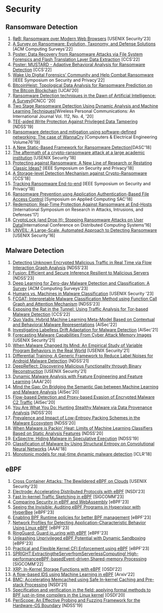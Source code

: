 # Security

## Ransomware Detection
1. [RøB: Ransomware over Modern Web Browsers](https://www.usenix.org/system/files/usenixsecurity23-oz.pdf) [USENIX Security'23]
2. [A Survey on Ransomware: Evolution, Taxonomy, and Defense Solutions](https://dl.acm.org/doi/full/10.1145/3514229) [ACM Computing Surveys'22]
3. [Poster: Data Recovery from Ransomware Attacks via File System Forensics and Flash Translation Layer Data Extraction](https://dl.acm.org/doi/10.1145/3548606.3563538) [CCS'22]
4. [Poster: MUSTARD - Adaptive Behavioral Analysis for Ransomware Detection](https://dl.acm.org/doi/abs/10.1145/3548606.3563529) [CCS'22]
5. [Wake Up Digital Forensics’ Community and Help Combat Ransomware](https://ieeexplore.ieee.org/document/9682529) [IEEE Symposium on Security and Privacy'22]
6. [BitcoinHeist: Topological Data Analysis for Ransomware Prediction on the Bitcoin Blockchain](https://dl.acm.org/doi/10.5555/3491440.3492052) [IJCAI'20]
7. [Ransomware Detection techniques in the Dawn of Artificial Intelligence: A Survey](https://dl.acm.org/doi/fullHtml/10.1145/3447654.3447659)[ICNCC '20]
8. [Two Stage Ransomware Detection Using Dynamic Analysis and Machine Learning Techniques](https://doi.org/10.1007/s11277-020-07166-9)[Wireless Personal Communications: An International Journal Vol. 112, No. 4, '20]
9. [TEE-aided Write Protection Against Privileged Data Tampering](https://www.ndss-symposium.org/ndss-paper/tee-aided-write-protection-against-privileged-data-tampering/) [NDSS'19]
10. [Ransomware detection and mitigation using software-defined networking: The case of WannaCry](https://www.sciencedirect.com/science/article/pii/S0045790618323164) [Computers & Electrical Engineering Volume76'19]
11. [A New Static-Based Framework for Ransomware Detection](https://ieeexplore.ieee.org/document/8511967)[DASC'18]
12. [The aftermath of a crypto-ransomware attack at a large academic institution](https://www.usenix.org/system/files/conference/usenixsecurity18/sec18-zhang-kennedy.pdf) [USENIX Security'18]
13. [Protecting against Ransomware: A New Line of Research or Restating Classic Ideas?](https://ieeexplore.ieee.org/document/8395120) [IEEE Symposium on Security and Privacy'18]
14. [A Storage-level Detection Mechanism against Crypto-Ransomware](https://dl.acm.org/doi/10.1145/3243734.3278491) [CCS'18]
15. [Tracking Ransomware End-to-end](https://ieeexplore.ieee.org/document/8418627) [IEEE Symposium on Security and Privacy'18]
16. [Ransomware Prevention usng Application Authentication-Based File Access Control](https://dl.acm.org/doi/pdf/10.1145/3167132.3167304) [Symposium on Applied Computing SAC'18]
17. [Redemption: Real-Time Protection Against Ransomware at End-Hosts](https://link.springer.com/chapter/10.1007/978-3-319-66332-6_5) [International Symposium on Research in Attacks, Intrusions, and Defenses'17]
18. [CryptoLock (and Drop It): Stopping Ransomware Attacks on User Data](https://ieeexplore.ieee.org/document/7536529)[International Conference on Distributed Computing Systems’16]
19. [UNVEIL: A Large-Scale, Automated Approach to Detecting Ransomware](https://www.usenix.org/system/files/conference/usenixsecurity16/sec16_paper_kharraz.pdf) [USENIX Security'16]

## Malware Detection
1. [Detecting Unknown Encrypted Malicious Traffic in Real Time via Flow Interaction Graph Analysis](https://www.ndss-symposium.org/ndss-paper/detecting-unknown-encrypted-malicious-traffic-in-real-time-via-flow-interaction-graph-analysis/) [NDSS'23]
2. [Fusion: Efficient and Secure Inference Resilient to Malicious Servers](https://www.ndss-symposium.org/ndss-paper/fusion-efficient-and-secure-inference-resilient-to-malicious-servers/) [NDSS'23]
3. [Deep Learning for Zero-day Malware Detection and Classification: A Survey](https://dl.acm.org/doi/10.1145/3605775) [ACM Computing Surveys'23]
4. [Humans vs. Machines in Malware Classification](https://www.usenix.org/conference/usenixsecurity23/presentation/aonzo) [USENIX Security '23]
5. [FCGAT: Interpretable Malware Classification Method using Function Call Graph and Attention Mechanism](https://www.ndss-symposium.org/ndss-paper/auto-draft-396/) [NDSS'23]
6. [Exposing the Rat in the Tunnel: Using Traffic Analysis for Tor-based Malware Detection](https://dl.acm.org/doi/10.1145/3548606.3560604) [CCS'22]
7. [Quo Vadis: Hybrid Machine Learning Meta-Model Based on Contextual and Behavioral Malware Representations](https://dl.acm.org/doi/10.1145/3560830.3563726) [AISec'22]
8. [Investigating Labelless Drift Adaptation for Malware Detection](https://dl.acm.org/doi/10.1145/3474369.3486873) [AISec'21]
9. [Forecasting Malware Capabilities From Cyber Attack Memory Images](https://www.usenix.org/conference/usenixsecurity21/presentation/alrawi-forecasting) [USENIX Security'21]
10. [When Malware Changed Its Mind: An Empirical Study of Variable Program Behaviors in the Real World](https://www.usenix.org/conference/usenixsecurity21/presentation/avllazagaj) [USENIX Security'21]
11. [Differential Training: A Generic Framework to Reduce Label Noises for Android Malware Detection](https://www.ndss-symposium.org/ndss-paper/differential-training-a-generic-framework-to-reduce-label-noises-for-android-malware-detection/) [NDSS'21]
12. [DeepReflect: Discovering Malicious Functionality through Binary Reconstruction](https://www.usenix.org/system/files/sec21-downing.pdf) [USENIX Security'21]
13. [Dynamic Malware Analysis with Feature Engineering and Feature Learning](https://ojs.aaai.org/index.php/AAAI/article/view/5474) [AAAI'20]
14. [Mind the Gap: On Bridging the Semantic Gap between Machine Learning and Malware Analysis](https://dl.acm.org/doi/10.1145/3411508.3421373) [AISec'20]
15. [Flow-based Detection and Proxy-based Evasion of Encrypted Malware C2 Traffic](https://dl.acm.org/doi/10.1145/3411508.3421379) [AISec'20]
16. [You Are What You Do: Hunting Stealthy Malware via Data Provenance Analysis](https://www.ndss-symposium.org/ndss-paper/you-are-what-you-do-hunting-stealthy-malware-via-data-provenance-analysis/) [NDSS'20]
17. [Prevalence and Impact of Low-Entropy Packing Schemes in the Malware Ecosystem](https://www.ndss-symposium.org/ndss-paper/prevalence-and-impact-of-low-entropy-packing-schemes-in-the-malware-ecosystem/) [NDSS'20]
18. [When Malware is Packin' Heat; Limits of Machine Learning Classifiers Based on Static Analysis Features](https://www.ndss-symposium.org/ndss-paper/when-malware-is-packin-heat-limits-of-machine-learning-classifiers-based-on-static-analysis-features/) [NDSS'20]
19. [ExSpectre: Hiding Malware in Speculative Execution](https://www.ndss-symposium.org/ndss-paper/exspectre-hiding-malware-in-speculative-execution/) [NDSS'19]
20. [Classification of Malware by Using Structural Entropy on Convolutional Neural Networks](https://aaai.org/papers/11409-classification-of-malware-by-using-structural-entropy-on-convolutional-neural-networks/) [AAAI'18]
21. [Monotonic models for real-time dynamic malware detection](https://openreview.net/forum?id=rkjatuyvM) [ICLR'18]

## eBPF
1. [Cross Container Attacks: The Bewildered eBPF on Clouds](https://www.usenix.org/system/files/usenixsecurity23-he.pdf) [USENIX Security'23]
2. [Electrode: Accelerating Distributed Protocols with eBPF](https://www.usenix.org/system/files/nsdi23-zhou.pdf) [NSDI'23]
3. [Fast In-kernel Traffic Sketching in eBPF](https://dl.acm.org/doi/abs/10.1145/3594255.3594256) [SIGCOMM'23]
4. [Comparing Security in eBPF and WebAssembly](https://dl.acm.org/doi/abs/10.1145/3609021.3609306) [eBPF'23]
5. [Seeing the Invisible: Auditing eBPF Programs in Hypervisor with HyperBee](https://dl.acm.org/doi/abs/10.1145/3609021.3609305) [eBPF'23]
6. [Enabling BPF Runtime policies for better BPF management](https://dl.acm.org/doi/abs/10.1145/3609021.3609297) [eBPF'23]
7. [Network Profiles for Detecting Application-Characteristic Behavior Using Linux eBPF](https://dl.acm.org/doi/10.1145/3609021.3609294) [eBPF'23]
8. [RingGuard: Guard io_uring with eBPF](https://dl.acm.org/doi/abs/10.1145/3609021.3609304) [eBPF'23]
9. [Unleashing Unprivileged eBPF Potential with Dynamic Sandboxing](https://dl.acm.org/doi/abs/10.1145/3609021.3609301?mi=kmkrjy&af=R&AllField=network&SponsorAcronymRaw=sigcomm&content=standard&sortBy=EpubDate_desc&target=default) [eBPF'23]
10. [Practical and Flexible Kernel CFI Enforcement using eBPF](https://dl.acm.org/doi/abs/10.1145/3609021.3609293) [eBPF'23]
11. [SPRIGHT:ExtractingtheServerfromServerlessComputing! High-performanceeBPF-basedEvent-driven,Shared-memory Processing](https://dl.acm.org/doi/abs/10.1145/3544216.3544259) [SIGCOMM'22]
12. [XRP: In-Kernel Storage Functions with eBPF](https://www.usenix.org/conference/osdi22/presentation/zhong) [OSDI'22]
13. [A flow-based IDS using Machine Learning in eBPF](https://arxiv.org/abs/2102.09980) [Arxiv'22]
14. [BMC: Accelerating Memcached using Safe In-kernel Caching and Pre-stack Processing](https://www.usenix.org/conference/nsdi21/presentation/ghigoff) [NSDI'21]
15. [Specification and verification in the field: applying formal methods to BPF just-in-time compilers in the Linux kernel](https://dl.acm.org/doi/abs/10.5555/3488766.3488769) [OSDI'20]
16. [PeriScope: An Effective Probing and Fuzzing Framework for the Hardware-OS Boundary](https://www.ndss-symposium.org/wp-content/uploads/2019/02/ndss2019_04A-1_Song_paper.pdf) [NDSS'19]
